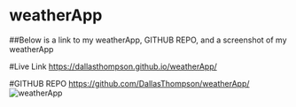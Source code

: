 # weatherApp

##Below is a link to my weatherApp, GITHUB REPO, and a screenshot of my weatherApp

#Live Link
https://dallasthompson.github.io/weatherApp/

#GITHUB REPO
https://github.com/DallasThompson/weatherApp/
![weatherApp](https://github.com/DallasThompson/weatherApp/assets/142254679/e6524098-b944-4f0d-842c-fad40e5bd0c1)
